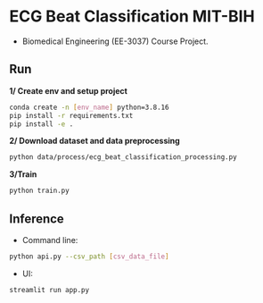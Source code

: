 # ECG Beat Classification MIT-BIH
- Biomedical Engineering (EE-3037) Course Project.

## Run

**1/ Create env and setup project**
```sh
conda create -n [env_name] python=3.8.16
pip install -r requirements.txt
pip install -e .
```

**2/ Download dataset and data preprocessing**
```sh
python data/process/ecg_beat_classification_processing.py
```

**3/Train**
```python
python train.py
```

## Inference
- Command line:
```sh
python api.py --csv_path [csv_data_file]
```
- UI:
```sh
streamlit run app.py
```
